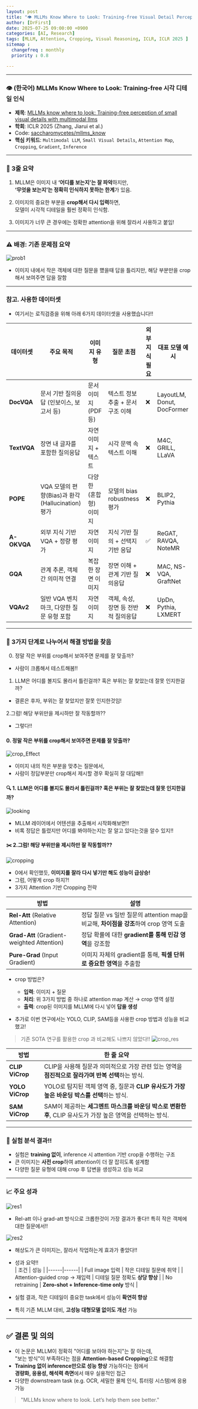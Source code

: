 ```yaml
---
layout: post
title: "👁️ MLLMs Know Where to Look: Training-free Visual Detail Perception"
author: [DrFirst]
date: 2025-07-25 09:00:00 +0900
categories: [AI, Research]
tags: [MLLM, Attention, Cropping, Visual Reasoning, ICLR, ICLR 2025 ]
sitemap :
  changefreq : monthly
  priority : 0.8

---
```


---

### 👁️ (한국어) MLLMs Know Where to Look: Training-free 시각 디테일 인식

- **제목**: [MLLMs know where to look: Training-free perception of small visual details with multimodal llms](https://arxiv.org/abs/2502.17422)
- **학회**: ICLR 2025 (Zhang, Jiarui et al.)
- Code: [saccharomycetes/mllms_know](https://github.com/saccharomycetes/mllms_know)
- **핵심 키워드**: `Multimodal LLM`, `Small Visual Details`, `Attention Map`, `Cropping`, `Gradient`, `Inference`

---

### 🧠 3줄 요약

1. MLLM은 이미지 내 **‘어디를 보는지’는 잘 파악**하지만,  
   **‘무엇을 보는지’는 정확히 인식하지 못하는 한계**가 있음.

2. 이미지의 중요한 부분을 **crop해서 다시 입력**하면,  
   모델이 시각적 디테일을 훨씬 정확히 인식함.

3. 이미지가 너무 큰 경우에는 정확한 attention을 위해 잘라서 사용하고 붙임!   


---

### ⚠️ 배경: 기존 문제점 요약

![prob1](https://github.com/user-attachments/assets/d959e40b-4cda-40b5-8d29-2184607d97e5)  

- 이미지 내에서 작은 객체에 대한 질문을 헀을때 답을 틀리지만, 해당 부분만을 crop 해서 보여주면 답을 잘함  

---

### 참고. 사용한 데이터셋  
- 여기서는 로직검증을 위해 아래 6가지 데이터셋을 사용했습니다!!  

| 데이터셋     | 주요 목적                                      | 이미지 유형           | 질문 초점                            | 외부 지식 필요 | 대표 모델 예시               |
|--------------|-----------------------------------------------|------------------------|---------------------------------------|----------------|------------------------------|
| **DocVQA**   | 문서 기반 질의응답 (인보이스, 보고서 등)      | 문서 이미지 (PDF 등)  | 텍스트 정보 추출 + 문서 구조 이해     | ❌             | LayoutLM, Donut, DocFormer  |
| **TextVQA**  | 장면 내 글자를 포함한 질의응답                | 자연 이미지 + 텍스트  | 시각 문맥 속 텍스트 이해               | ❌             | M4C, GRILL, LLaVA           |
| **POPE**     | VQA 모델의 편향(Bias)과 환각(Hallucination) 평가 | 다양한 (혼합형) 이미지 | 모델의 bias robustness 평가           | ❌             | BLIP2, Pythia               |
| **A-OKVQA**  | 외부 지식 기반 VQA + 정량 평가                | 자연 이미지           | 지식 기반 질의 + 선택지 기반 응답      | ✅             | ReGAT, RAVQA, NoteMR        |
| **GQA**      | 관계 추론, 객체 간 의미적 연결                | 복잡한 장면 이미지     | 장면 이해 + 관계 기반 질의응답         | ❌             | MAC, NS-VQA, GraftNet       |
| **VQAv2**     | 일반 VQA 벤치마크, 다양한 질문 유형 포함       | 자연 이미지           | 객체, 속성, 장면 등 전반적 질의응답    | ❌             | UpDn, Pythia, LXMERT        |



---

### 🔧 3가지 단계로 나누어서 해결 방법을 찾음

0. 정말 작은 부위를 crop해서 보여주면 문제를 잘 맞출까?  
 - 사람이 크롭해서 테스트해봄!!  

1. LLM은 어디를 볼지도 몰라서 틀린걸까? 혹은 부위는 잘 찾았는데 잘못 인지한걸까?  
 - 결론은 후자, 부위는 잘 찾았지만 잘못 인지한것임!  

2.그럼! 해당 부위만을 제시하만 잘 작동할까??
 - 그렇다!!

####  0. 정말 작은 부위를 crop해서 보여주면 문제를 잘 맞출까?  
![crop_Effect](https://github.com/user-attachments/assets/a7a2ab90-5998-41bd-8bea-31fdb64acd76)  
- 이미지 내의 작은 부분을 맞추는 질문에서,  
- 사람이 정답부분만 crop해서 제시할 경우 확실히 잘 대답해!!  


#### 🔍 1. LLM은 어디를 볼지도 몰라서 틀린걸까? 혹은 부위는 잘 찾았는데 잘못 인지한걸까?  
![looking](https://github.com/user-attachments/assets/e73e8306-f992-43cd-b948-8723e1884ca2)  
- MLLM 레이어에서 어텐션을 추출해서 시작화해보면!!  
- 비록 정답은 틀렸지만 어디를 봐야하는지는 잘 알고 있다는것을 알수 있지!!    



#### ✂️ 2.그럼! 해당 부위만을 제시하만 잘 작동할까??

![cropping](https://github.com/user-attachments/assets/74214622-05ed-4dc8-9b43-ce3f2ff8857d)

- 0에서 확인했듯, **이미지를 잘라 다시 넣기만 해도 성능이 급상승!**
- 그럼, 어떻게 crop 하지?!  
-  3가지 Attention 기반 Cropping 전략  

| 방법 | 설명 |
|------|------|
| **Rel-Att** (Relative Attention) | 정답 질문 vs 일반 질문의 attention map을 비교해, **차이점을 강조**하여 crop 영역 도출 |
| **Grad-Att** (Gradient-weighted Attention) | 정답 확률에 대한 **gradient를 통해 민감 영역**을 강조함 |
| **Pure-Grad** (Input Gradient) | 이미지 자체의 gradient를 통해, **픽셀 단위로 중요한 영역**을 추출함 |

- crop 방법은?  

  - **입력**: 이미지 + 질문  
  - **처리**: 위 3가지 방법 중 하나로 attention map 계산 → crop 영역 설정  
  - **출력**: crop된 이미지를 MLLM에 다시 넣어 **답을 생성**

- 추가로 이번 연구에서는 YOLO, CLIP, SAM등을 사용한 crop 방법과 성능을 비교했고!  

> 기존 SOTA 연구를 활용한 crop 과 비교해도 나쁘지 않았다!! 
![crop_res](https://github.com/user-attachments/assets/3d5510f0-4e4d-4e1a-a054-2a213158e9a2)  

| 방법              | 한 줄 요약                                                              |
| --------------- | ------------------------------------------------------------------- |
| **CLIP ViCrop** | CLIP을 사용해 질문과 의미적으로 가장 관련 있는 영역을 **점진적으로 잘라가며 반복 선택**하는 방식.         |
| **YOLO ViCrop** | YOLO로 탐지된 객체 영역 중, 질문과 **CLIP 유사도가 가장 높은 바운딩 박스를 선택**하는 방식.         |
| **SAM ViCrop**  | SAM이 제공하는 **세그멘트 마스크를 바운딩 박스로 변환한 후**, CLIP 유사도가 가장 높은 영역을 선택하는 방식. |


---

### 🧪 실험 분석 결과!!   

- 실험은 **training 없이**, inference 시 attention 기반 crop을 수행하는 구조  
- 큰 이미지는 **사전 crop**하여 attention이 더 잘 잡히도록 설계함  
- 다양한 질문 유형에 대해 crop 후 답변을 생성하고 성능 비교  

---

### 📈 주요 성과

![res1](https://github.com/user-attachments/assets/ebb016dc-7ef6-448a-859c-d8a1bc8284d2)  
- Rel-att 이나 grad-att 방식으로 크롭한것이 가장 결과가 좋다!! 특히 작은 객체에 대한 질문에서!!

![res2](https://github.com/user-attachments/assets/9a546460-7318-4318-bf91-6a2e1b4f988d)  
- 해상도가 큰 이미지는, 잘라서 작업하는게 효과가 좋았다!!


- 성과 요약!!  
| 조건 | 성능 |
|------|------|
| Full image 입력 | 작은 디테일 질문에 취약 |
| Attention-guided crop → 재입력 | 디테일 질문 정확도 **상당 향상** |
| No retraining | **Zero-shot + Inference-time only** 방식 |

- 실험 결과, 작은 디테일이 중요한 task에서 성능이 **확연히 향상**
- 특히 기존 MLLM 대비, **고성능 대형모델 없이도 개선** 가능

---

## ✅ 결론 및 의의

- 이 논문은 MLLM이 정확히 "어디를 보아야 하는지"는 잘 아는데,  
  "보는 방식"이 부족하다는 점을 **Attention-based Cropping**으로 해결함
- **Training 없이 inference만으로 성능 향상** 가능하다는 점에서  
  **경량화, 응용성, 해석력 측면**에서 매우 실용적인 접근
- 다양한 downstream task (e.g. OCR, 세밀한 물체 인식, 튜터링 시스템)에 응용 가능

> "MLLMs know where to look. Let’s help them see better."